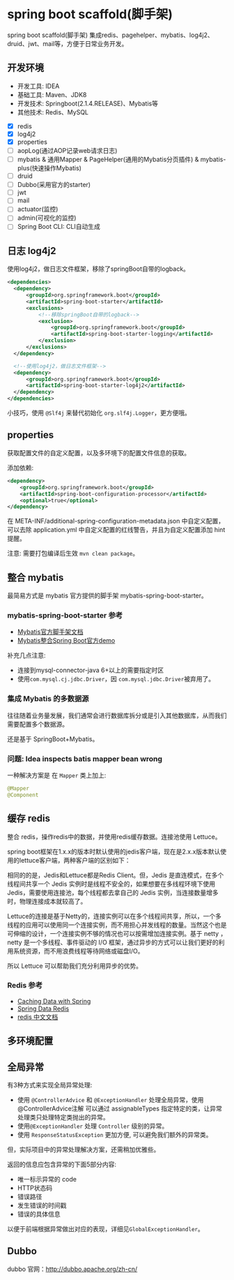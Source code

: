 # spring boot scaffold(脚手架)

spring boot scaffold(脚手架) 集成redis、pagehelper、mybatis、log4j2、druid、jwt、mail等，方便于日常业务开发。

## 开发环境

* 开发工具: IDEA
* 基础工具: Maven、JDK8
* 开发技术: Springboot(2.1.4.RELEASE)、Mybatis等
* 其他技术: Redis、MySQL

-[x] redis
-[x] log4j2
-[x] properties
-[ ] aopLog(通过AOP记录web请求日志)
-[ ] mybatis & 通用Mapper & PageHelper(通用的Mybatis分页插件) & mybatis-plus(快速操作Mybatis)
-[ ] druid
-[ ] Dubbo(采用官方的starter)
-[ ] jwt
-[ ] mail
-[ ] actuator(监控)
-[ ] admin(可视化的监控)
-[ ] Spring Boot CLI: CLI自动生成

## 日志 log4j2

使用log4j2，做日志文件框架，移除了springBoot自带的logback。

```xml
<dependencies>
  <dependency>
      <groupId>org.springframework.boot</groupId>
      <artifactId>spring-boot-starter</artifactId>
      <exclusions>
          <!--移除springBoot自带的logback-->
          <exclusion>
              <groupId>org.springframework.boot</groupId>
              <artifactId>spring-boot-starter-logging</artifactId>
          </exclusion>
      </exclusions>
  </dependency>

  <!--使用log4j2，做日志文件框架-->
  <dependency>
      <groupId>org.springframework.boot</groupId>
      <artifactId>spring-boot-starter-log4j2</artifactId>
  </dependency>
</dependencies>
```

小技巧，使用 `@Slf4j` 来替代初始化 `org.slf4j.Logger`，更方便哦。

## properties

获取配置文件的自定义配置，以及多环境下的配置文件信息的获取。

添加依赖:

```xml
<dependency>
    <groupId>org.springframework.boot</groupId>
    <artifactId>spring-boot-configuration-processor</artifactId>
    <optional>true</optional>
</dependency>
```

在 META-INF/additional-spring-configuration-metadata.json 中自定义配置，可以去除 application.yml 中自定义配置的红线警告，并且为自定义配置添加 hint 提醒。

注意: 需要打包编译后生效 `mvn clean package`。

## 整合 mybatis

最简易方式是 mybatis 官方提供的脚手架 mybatis-spring-boot-starter。

### mybatis-spring-boot-starter 参考

* [Mybatis官方脚手架文档](http://www.mybatis.org/spring-boot-starter/mybatis-spring-boot-autoconfigure/)
* [Mybatis整合Spring Boot官方demo](https://github.com/mybatis/spring-boot-starter/tree/master/mybatis-spring-boot-samples)

补充几点注意:

* 连接到mysql-connector-java 6+以上的需要指定时区
* 使用`com.mysql.cj.jdbc.Driver`，因 `com.mysql.jdbc.Driver`被弃用了。

### 集成 Mybatis 的多数据源

往往随着业务量发展，我们通常会进行数据库拆分或是引入其他数据库，从而我们需要配置多个数据源。

还是基于 SpringBoot+Mybatis。

### 问题: Idea inspects batis mapper bean wrong

一种解决方案是 在 `Mapper` 类上加上:

```java
@Mapper
@Component
```

## 缓存 redis

整合 redis，操作redis中的数据，并使用redis缓存数据。连接池使用 Lettuce。

spring boot框架在1.x.x的版本时默认使用的jedis客户端，现在是2.x.x版本默认使用的lettuce客户端，两种客户端的区别如下：

相同的的是，Jedis和Lettuce都是Redis Client。但，Jedis 是直连模式，在多个线程间共享一个 Jedis 实例时是线程不安全的，如果想要在多线程环境下使用 Jedis，需要使用连接池，每个线程都去拿自己的 Jedis 实例，当连接数量增多时，物理连接成本就较高了。

Lettuce的连接是基于Netty的，连接实例可以在多个线程间共享，所以，一个多线程的应用可以使用同一个连接实例，而不用担心并发线程的数量。当然这个也是可伸缩的设计，一个连接实例不够的情况也可以按需增加连接实例。基于 netty ，netty 是一个多线程、事件驱动的 I/O 框架，通过异步的方式可以让我们更好的利用系统资源，而不用浪费线程等待网络或磁盘I/O。

所以 Lettuce 可以帮助我们充分利用异步的优势。

### Redis 参考

* [Caching Data with Spring](https://spring.io/guides/gs/caching/)
* [Spring Data Redis](https://docs.spring.io/spring-data/redis/docs/2.0.1.RELEASE/reference/html/)
* [redis 中文文档](http://www.redis.cn/commands.html)

## 多环境配置

## 全局异常

有3种方式来实现全局异常处理:

* 使用 `@ControllerAdvice` 和 `@ExceptionHandler` 处理全局异常，使用@ControllerAdvice注解 可以通过 assignableTypes 指定特定的类，让异常处理类只处理特定类抛出的异常。
* 使用`@ExceptionHandler` 处理 `Controller` 级别的异常。
* 使用 `ResponseStatusException` 更加方便, 可以避免我们额外的异常类。

但，实际项目中的异常处理解决方案，还需稍加优雅些。

返回的信息应包含异常的下面5部分内容:

* 唯一标示异常的 code
* HTTP状态码
* 错误路径
* 发生错误的时间戳
* 错误的具体信息

以便于前端根据异常做出对应的表现，详细见`GlobalExceptionHandler`。

## Dubbo

dubbo 官网：<http://dubbo.apache.org/zh-cn/>

